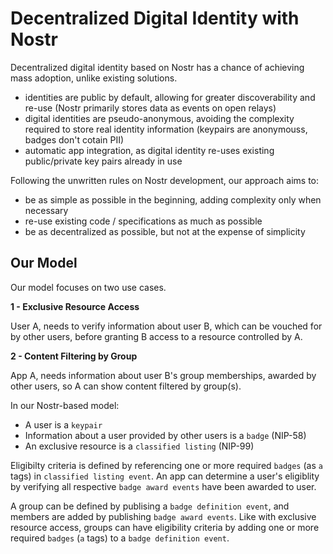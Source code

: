 # Decentralized Digital Identity with Nostr

Decentralized digital identity based on Nostr has a chance of achieving mass adoption, unlike existing solutions.

- identities are public by default, allowing for greater discoverability and re-use (Nostr primarily stores data as events on open relays)
- digital identities are pseudo-anonymous, avoiding the complexity required to store real identity information (keypairs are anonymouss, badges don't cotain PII)
- automatic app integration, as digital identity re-uses existing public/private key pairs already in use

Following the unwritten rules on Nostr development, our approach aims to:

- be as simple as possible in the beginning, adding complexity only when necessary
- re-use existing code / specifications as much as possible
- be as decentralized as possible, but not at the expense of simplicity

## Our Model

Our model focuses on two use cases.

**1 - Exclusive Resource Access**

User A, needs to verify information about user B, which can be vouched for by other users, before granting B access to a resource controlled by A.

**2 - Content Filtering by Group**

App A, needs information about user B's group memberships, awarded by other users, so A can show content filtered by group(s).

In our Nostr-based model:

- A user is a `keypair`
- Information about a user provided by other users is a `badge` (NIP-58)
- An exclusive resource is a `classified listing` (NIP-99)

Eligibilty criteria is defined by referencing one or more required `badges` (as `a` tags) in `classified listing event`.
An app can determine a user's eligiblity by verifying all respective `badge award events` have been awarded to user.

A group can be defined by publising a `badge definition event`, and members are added by publishing `badge award events`.
Like with exclusive resource access, groups can have eligibility criteria by adding one or more required `badges` (`a` tags) to a `badge definition event`.
